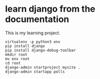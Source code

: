 # learn django from the documentation

This is my learning project.

```
virtualenv -p python3 env
pip install django
pip install django-debug-toolbar
mkdir root
mv env root
cd root
django-admin startproject mysite .
django-admin startapp polls


```
